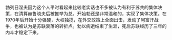 勃列日涅夫因为这个人平时看起来比较老实话也不多被认为有利于苏共的集体决策，在清算赫鲁晓夫后被推举为总。开始勃还是非常温和的，实现了集体决策。在1970年后开始十分强硬，大权独揽，在外交政策上全面出击，发动了阿富汗战争，也被认为是苏联衰落的转折点。勃以病逝结束了生涯，死后苏联经历了三年的内斗才稳定下来。
